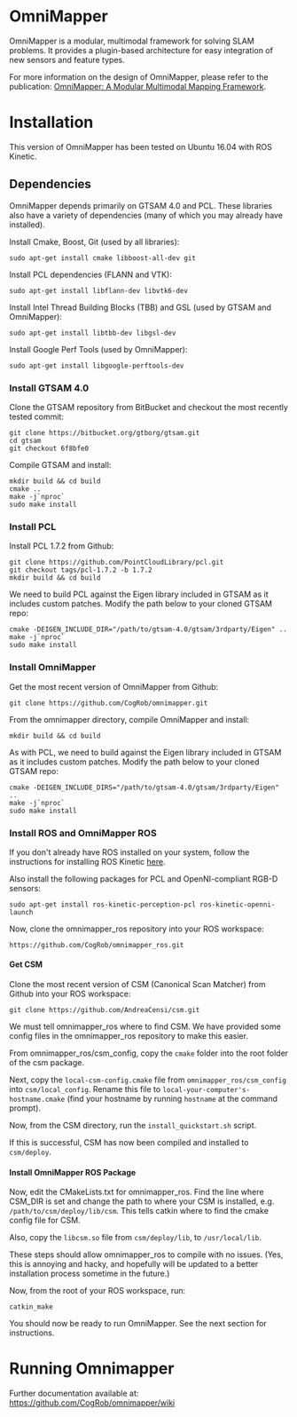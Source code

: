 OmniMapper
==========

OmniMapper is a modular, multimodal framework for solving SLAM problems. It provides a plugin-based architecture for easy integration of new sensors and feature types.

For more information on the design of OmniMapper, please refer to the publication: [OmniMapper: A Modular Multimodal Mapping Framework](https://ieeexplore.ieee.org/document/6907122).


# Installation

This version of OmniMapper has been tested on Ubuntu 16.04 with ROS Kinetic.

## Dependencies

OmniMapper depends primarily on GTSAM 4.0 and PCL. These libraries also have a variety of dependencies (many of which you may already have installed).

Install Cmake, Boost, Git (used by all libraries):
```
sudo apt-get install cmake libboost-all-dev git
```

Install PCL dependencies (FLANN and VTK):
```
sudo apt-get install libflann-dev libvtk6-dev
```

Install Intel Thread Building Blocks (TBB) and GSL (used by GTSAM and OmniMapper):
```
sudo apt-get install libtbb-dev libgsl-dev
```

Install Google Perf Tools  (used by OmniMapper):
```
sudo apt-get install libgoogle-perftools-dev
```


### Install GTSAM 4.0

Clone the GTSAM repository from BitBucket and checkout the most recently tested commit:

```
git clone https://bitbucket.org/gtborg/gtsam.git
cd gtsam
git checkout 6f8bfe0
```

Compile GTSAM and install:

```
mkdir build && cd build
cmake ..
make -j`nproc`
sudo make install
```

### Install PCL

Install PCL 1.7.2 from Github:

```
git clone https://github.com/PointCloudLibrary/pcl.git
git checkout tags/pcl-1.7.2 -b 1.7.2
mkdir build && cd build
```

We need to build PCL against the Eigen library included in GTSAM as it includes custom patches. Modify the path below to your cloned GTSAM repo:
```
cmake -DEIGEN_INCLUDE_DIR="/path/to/gtsam-4.0/gtsam/3rdparty/Eigen" ..
make -j`nproc`
sudo make install
```


### Install OmniMapper

Get the most recent version of OmniMapper from Github:

```
git clone https://github.com/CogRob/omnimapper.git
```

From the omnimapper directory, compile OmniMapper and install:

```
mkdir build && cd build
```

As with PCL, we need to build against the Eigen library included in GTSAM as it includes custom patches. Modify the path below to your cloned GTSAM repo:
```
cmake -DEIGEN_INCLUDE_DIRS="/path/to/gtsam-4.0/gtsam/3rdparty/Eigen" ..
make -j`nproc`
sudo make install
```

### Install ROS and OmniMapper ROS

If you don't already have ROS installed on your system, follow the instructions for installing ROS Kinetic [here](http://wiki.ros.org/kinetic/Installation).

Also install the following packages for PCL and OpenNI-compliant RGB-D sensors:
```
sudo apt-get install ros-kinetic-perception-pcl ros-kinetic-openni-launch
```

Now, clone the omnimapper_ros repository into your ROS workspace:
```
https://github.com/CogRob/omnimapper_ros.git
```


#### Get CSM

Clone the most recent version of CSM (Canonical Scan Matcher) from Github into your ROS workspace:
```
git clone https://github.com/AndreaCensi/csm.git
```

We must tell omnimapper_ros where to find CSM. We have provided some config files in the omnimapper_ros repository to make this easier.

From omnimapper_ros/csm_config, copy the `cmake` folder into the root folder of the csm package.

Next, copy the `local-csm-config.cmake` file from `omnimapper_ros/csm_config` into `csm/local_config`. Rename this file to `local-your-computer's-hostname.cmake` (find your hostname by running `hostname` at the command prompt).

Now, from the CSM directory, run the `install_quickstart.sh` script.

If this is successful, CSM has now been compiled and installed to `csm/deploy`.


#### Install OmniMapper ROS Package

Now, edit the CMakeLists.txt for omnimapper_ros. Find the line where CSM_DIR is set and change the path to where your CSM is installed, e.g. `/path/to/csm/deploy/lib/csm`. This tells catkin where to find the cmake config file for CSM.

Also, copy the `libcsm.so` file from `csm/deploy/lib`,  to `/usr/local/lib`.

These steps should allow omnimapper_ros to compile with no issues. (Yes, this is annoying and hacky, and hopefully will be updated to a better installation process sometime in the future.)

Now, from the root of your ROS workspace, run:
```
catkin_make
```

You should now be ready to run OmniMapper. See the next section for instructions.


# Running Omnimapper



Further documentation available at:
https://github.com/CogRob/omnimapper/wiki

